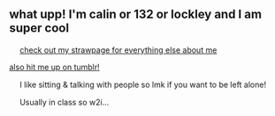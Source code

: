 ## what upp! I'm calin or 132 or lockley and I am super cool

<img src="https://i.imgur.com/cKBYkqk.png" width="15"/> [check out my strawpage for everything else about me](https://moonsauce.straw.page/) <img src="https://i.imgur.com/3BExzD9.png" width="15"/>

[also hit me up on tumblr!](https://www.tumblr.com/calindean)

<img src="https://i.imgur.com/HZhAnBH.png" width="15"/> I like sitting & talking with people so lmk if you want to be left alone! 

<img src="https://i.imgur.com/HZhAnBH.png" width="15"/> Usually in class so w2i...

  

<!--
**pllayer-132/pllayer-132** is a ✨ _special_ ✨ repository because its `README.md` (this file) appears on your GitHub profile.

Here are some ideas to get you started:

- 🔭 I’m currently working on ...
- 🌱 I’m currently learning ...
- 👯 I’m looking to collaborate on ...
- 🤔 I’m looking for help with ...
- 💬 Ask me about ...
- 📫 How to reach me: ...
- 😄 Pronouns: ...
- ⚡ Fun fact: ...
-->
